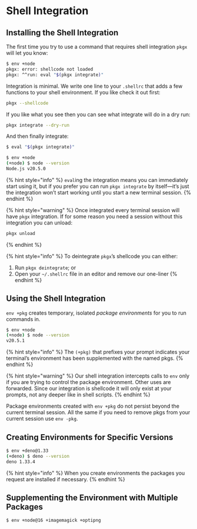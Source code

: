# Shell Integration

## Installing the Shell Integration

The first time you try to use a command that requires shell integration `pkgx`
will let you know:

```sh
$ env +node
pkgx: error: shellcode not loaded
pkgx: ^^run: eval "$(pkgx integrate)"
```

Integration is minimal. We write one line to your `.shellrc` that adds a few
functions to your shell environment. If you like check it out first:

```sh
pkgx --shellcode
```

If you like what you see then you can see what integrate will do in a dry run:

```sh
pkgx integrate --dry-run
```

And then finally integrate:

```sh
$ eval "$(pkgx integrate)"

$ env +node
(+node) $ node --version
Node.js v20.5.0
```

{% hint style="info" %}
`eval`ing the integration means you can immediately start using it, but if
you prefer you can run `pkgx integrate` by itself—it’s just the integration
won’t start working until you start a new terminal session.
{% endhint %}

{% hint style="warning" %}
Once integrated every terminal session will have `pkgx` integration.
If for some reason you need a session without this integration you can unload:

```sh
pkgx unload
```

{% endhint %}

{% hint style="info" %}
To deintegrate `pkgx`’s shellcode you can either:

1. Run `pkgx deintegrate`; or
2. Open your `~/.shellrc` file in an editor and remove our one-liner
{% endhint %}


## Using the Shell Integration

`env +pkg` creates temporary, isolated *package environments* for you to run
commands in.

```sh
$ env +node
(+node) $ node --version
v20.5.1
```

{% hint style="info" %}
The `(+pkg)` that prefixes your prompt indicates your terminal’s environment
has been supplemented with the named pkgs.
{% endhint %}

{% hint style="warning" %}
Our shell integration intercepts calls to `env` only if you are trying to
control the package environment. Other uses are forwarded. Since our
integration is shellcode it will only exist at your prompts, not any deeper
like in shell scripts.
{% endhint %}

Package environments created with `env +pkg` do not persist beyond the current
terminal session. All the same if you need to remove pkgs from your
current session use `env -pkg`.


## Creating Environments for Specific Versions

```sh
$ env +deno@1.33
(+deno) $ deno --version
deno 1.33.4
```

{% hint style="info" %}
When you create environments the packages you request are installed if
necessary.
{% endhint %}


## Supplementing the Environment with Multiple Packages

```sh
$ env +node@16 +imagemagick +optipng
```
